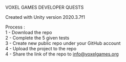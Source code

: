 VOXEL GAMES DEVELOPER QUESTS



Created with Unity version 2020.3.7f1

Process :\
1 - Download the repo\
2 - Complete the 5 given tests\
3 - Create new public repo under your GitHub account\
4 - Upload the project to the repo\
4 - Share the link of the repo to info@voxelgames.org